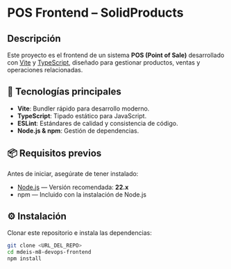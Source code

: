 # POS Frontend – SolidProducts

## Descripción
Este proyecto es el frontend de un sistema **POS (Point of Sale)** desarrollado con [Vite](https://vitejs.dev/) y [TypeScript](https://www.typescriptlang.org/), diseñado para gestionar productos, ventas y operaciones relacionadas.

## 🚀 Tecnologías principales

- **Vite**: Bundler rápido para desarrollo moderno.
- **TypeScript**: Tipado estático para JavaScript.
- **ESLint**: Estándares de calidad y consistencia de código.
- **Node.js & npm**: Gestión de dependencias.

## 📦 Requisitos previos

Antes de iniciar, asegúrate de tener instalado:

- [Node.js](https://nodejs.org/) — Versión recomendada: **22.x**
- npm — Incluido con la instalación de Node.js

## ⚙️ Instalación

Clonar este repositorio e instala las dependencias:

```bash
git clone <URL_DEL_REPO>
cd mdeis-m8-devops-frontend
npm install
